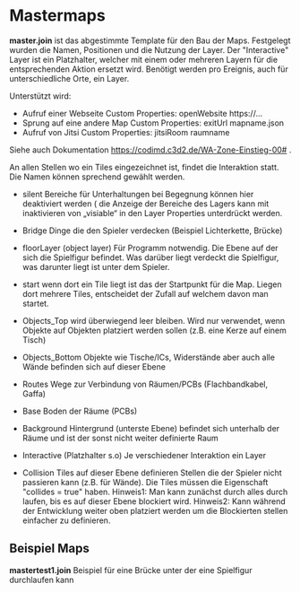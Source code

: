 # Mastermaps

**master.join** ist das abgestimmte Template für den Bau der Maps. Festgelegt wurden die Namen, Positionen und die Nutzung der Layer.
Der "Interactive" Layer ist ein Platzhalter, welcher mit einem oder mehreren Layern für die entsprechenden Aktion ersetzt wird. Benötigt werden pro Ereignis, auch für unterschiedliche Orte, ein Layer.

Unterstützt wird:

 + Aufruf einer Webseite Custom Properties: openWebsite https://…
 + Sprung auf eine andere Map Custom Properties: exitUrl mapname.json 
 + Aufruf von Jitsi Custom Properties: jitsiRoom raumname
 
 Siehe auch Dokumentation https://codimd.c3d2.de/WA-Zone-Einstieg-00# .
 
 An allen Stellen wo ein Tiles eingezeichnet ist, findet die Interaktion statt.
 Die Namen können sprechend gewählt werden. 



+ silent
	Bereiche für Unterhaltungen bei Begegnung können hier deaktiviert werden ( die Anzeige der Bereiche des Lagers kann mit inaktivieren von „visiable“ in den Layer Properties unterdrückt werden.

+ Bridge
	Dinge die den Spieler verdecken (Beispiel Lichterkette, Brücke)

+ floorLayer (object layer)
	Für Programm notwendig. Die Ebene auf der sich die Spielfigur befindet.
	Was darüber liegt verdeckt die Spielfigur, was darunter liegt ist unter dem Spieler.

+ start
	wenn dort ein Tile liegt ist das der Startpunkt für die Map.
	Liegen dort mehrere Tiles, entscheidet der Zufall auf welchem davon man startet.

+ Objects_Top
	wird überwiegend leer bleiben. Wird nur verwendet, wenn Objekte auf Objekten platziert werden sollen (z.B. eine Kerze auf einem Tisch)

+ Objects_Bottom
	Objekte wie Tische/ICs, Widerstände aber auch alle Wände befinden sich auf dieser Ebene

+ Routes
	Wege zur Verbindung von Räumen/PCBs (Flachbandkabel, Gaffa)

+ Base
	Boden der Räume (PCBs)

+ Background
	Hintergrund (unterste Ebene) befindet sich unterhalb der Räume und ist der sonst nicht weiter definierte Raum 

+ Interactive (Platzhalter s.o)
	Je verschiedener Interaktion ein Layer 
+ Collision
	Tiles auf dieser Ebene definieren Stellen die der Spieler nicht passieren kann (z.B. für Wände). Die Tiles müssen die Eigenschaft "collides = true" haben.
	Hinweis1: Man kann zunächst durch alles durch laufen, bis es auf dieser Ebene blockiert wird.
	Hinweis2: Kann während der Entwicklung weiter oben platziert werden um die Blockierten stellen einfacher zu definieren.

## Beispiel Maps

**mastertest1.join**   Beispiel für eine Brücke unter der eine Spielfigur durchlaufen kann 


